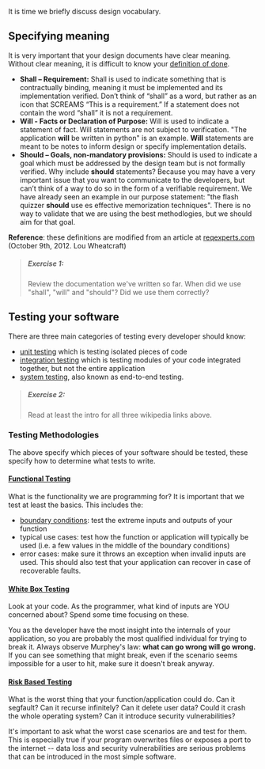 It is time we briefly discuss design vocabulary.

## Specifying meaning
It is very important that your design documents have clear meaning. Without
clear meaning, it is difficult to know your [definition of done][1].

- **Shall – Requirement:**  Shall is used to indicate something that is
  contractually binding, meaning it must be implemented and its
  implementation verified. Don’t think of “shall” as a word, but
  rather as an icon that SCREAMS “This is a requirement.”  If a statement
  does not contain the word “shall” it is not a requirement.
- **Will - Facts or Declaration of Purpose:** Will is used to indicate a
  statement of fact. Will statements are not subject to verification.
  "The application **will** be written in python" is an example.
  **Will** statements are meant to be notes to inform design
  or specify implementation details.
- **Should – Goals, non-mandatory provisions:** Should is used to indicate a
  goal which must be addressed by the design team but is not formally
  verified. Why include **should** statements? Because you may have a very
  important issue that you want to communicate to the developers, but can’t
  think of a way to do so in the form of a verifiable requirement. We have
  already seen an example in our purpose statement: "the flash quizzer
  **should** use es effective memorization techniques".
  There is no way to validate that we are using the best methodlogies, but
  we should aim for that goal.

**Reference**: these definitions are modified from an article at
[reqexperts.com][2] (October 9th, 2012. Lou Wheatcraft)

[1]: https://www.agilealliance.org/glossary/definition-of-done/
[2]: http://reqexperts.com/blog/2012/10/using-the-correct-terms-shall-will-should/

> ##### Exercise 1:
> Review the documentation we've written so far. When did we use "shall",
> "will" and "should"? Did we use them correctly?

## Testing your software
There are three main categories of testing every developer should know:
- [unit testing][10] which is testing isolated pieces of code
- [integration testing][11] which is testing modules of your code integrated
	together, but not the entire application
- [system testing][12], also known as end-to-end testing.

> ##### Exercise 2:
> Read at least the intro for all three wikipedia links above.

[10]: https://en.wikipedia.org/wiki/Unit_testing
[11]: https://en.wikipedia.org/wiki/Integration_testing
[12]: https://en.wikipedia.org/wiki/System_testing

### Testing Methodologies

The above specify which pieces of your software should be tested,
these specify how to determine what tests to write.

#### [Functional Testing][20]
What is the functionality we are programming for? It is important that
we test at least the basics. This includes the:
- [boundary conditions][21]: test the extreme inputs and outputs of your
    function
- typical use cases: test how the function or application will typically be used
    (i.e. a few values in the middle of the boundary conditions)
- error cases: make sure it throws an exception when invalid
    inputs are used. This should also test that your application can recover
    in case of recoverable faults.

#### [White Box Testing][22]
Look at your code. As the programmer, what kind of inputs are YOU concerned
about? Spend some time focusing on these.

You as the developer have the most insight into the internals of your
application, so you are probably the most qualified individual for trying to
break it. Always observe Murphey's law: **what can go wrong will go wrong.**
If you can see something that might break, even if the scenario seems
impossible for a user to hit, make sure it doesn't break anyway.

#### [Risk Based Testing][23]
What is the worst thing that your function/application could do. Can it
segfault? Can it recurse infinitely? Can it delete user data? Could it crash
the whole operating system? Can it introduce security vulnerabilities?

It's important to ask what the worst case scenarios are and test for them.
This is especially true if your program overwrites files or exposes a port
to the internet -- data loss and security vulnerabilities are serious
problems that can be introduced in the most simple software.


[20]: https://en.wikipedia.org/wiki/Functional_testing
[21]: https://en.wikipedia.org/wiki/Boundary_testing
[22]: https://en.wikipedia.org/wiki/White-box_testing
[23]: https://en.wikipedia.org/wiki/Risk-based_testing
